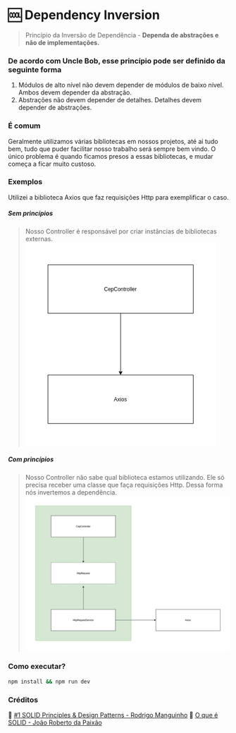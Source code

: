 # :cool: Dependency Inversion
> Princípio da Inversão de Dependência - **Dependa de abstrações e não de implementações.**

### De acordo com Uncle Bob, esse princípio pode ser definido da seguinte forma
1. Módulos de alto nível não devem depender de módulos de baixo nível. Ambos devem depender da abstração.
2. Abstrações não devem depender de detalhes. Detalhes devem depender de abstrações.

### É comum
Geralmente utilizamos várias bibliotecas em nossos projetos, até ai tudo bem, tudo que puder facilitar nosso trabalho será sempre bem vindo. O único problema é quando ficamos presos a essas bibliotecas, e mudar começa a ficar muito custoso.

### Exemplos
Utilizei a biblioteca Axios que faz requisições Http para exemplificar o caso.
##### Sem princípios
> Nosso Controller é responsável por criar instâncias de bibliotecas externas.
![](./docs/no-principle.png)

##### Com princípios
> Nosso Controller não sabe qual biblioteca estamos utilizando. Ele só precisa receber uma classe que faça requisições Http. Dessa forma nós invertemos a dependência.
![](./docs/dependency-inversion.png)

### Como executar?
```bash
npm install && npm run dev
```

### Créditos
:link: [#1 SOLID Principles & Design Patterns - Rodrigo Manguinho](https://www.youtube.com/watch?v=LTb89krmBP0&t=698s&ab_channel=Mango)
:link: [O que é SOLID - João Roberto da Paixão](https://medium.com/desenvolvendo-com-paixao/o-que-%C3%A9-solid-o-guia-completo-para-voc%C3%AA-entender-os-5-princ%C3%ADpios-da-poo-2b937b3fc530)